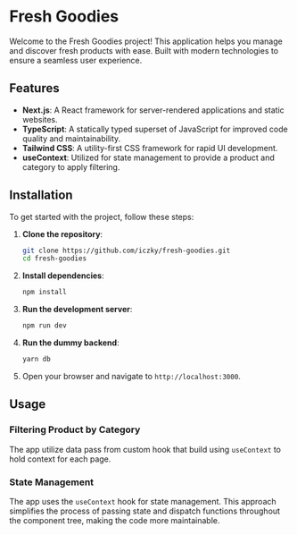 # Fresh Goodies

Welcome to the Fresh Goodies project! This application helps you manage and discover fresh products with ease. Built with modern technologies to ensure a seamless user experience.

## Features

- **Next.js**: A React framework for server-rendered applications and static websites.
- **TypeScript**: A statically typed superset of JavaScript for improved code quality and maintainability.
- **Tailwind CSS**: A utility-first CSS framework for rapid UI development.
- **useContext**: Utilized for state management to provide a product and category to apply filtering.

## Installation

To get started with the project, follow these steps:

1. **Clone the repository**:
    ```bash
    git clone https://github.com/iczky/fresh-goodies.git
    cd fresh-goodies
    ```

2. **Install dependencies**:
    ```bash
    npm install
    ```

3. **Run the development server**:
    ```bash
    npm run dev
    ```

4. **Run the dummy backend**:
    ```bash
    yarn db
    ```

5. Open your browser and navigate to `http://localhost:3000`.

## Usage

### Filtering Product by Category

The app utilize data pass from custom hook that build using `useContext` to hold context for each page.

### State Management

The app uses the `useContext` hook for state management. This approach simplifies the process of passing state and dispatch functions throughout the component tree, making the code more maintainable.
